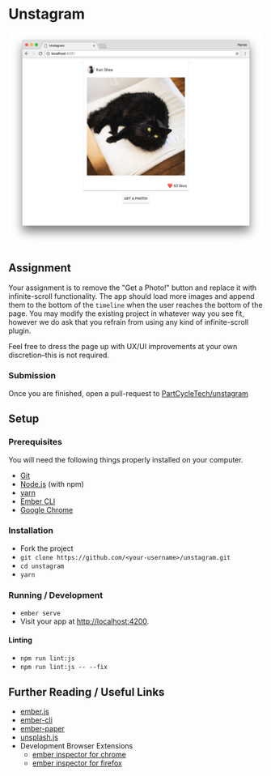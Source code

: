 # Unstagram

![screencap](screencap.png)

## Assignment

Your assignment is to remove the "Get a Photo!" button and replace it with infinite-scroll functionality. The app should load more images and append them to the bottom of the `timeline` when the user reaches the bottom of the page. You may modify the existing project in whatever way you see fit, however we do ask that you refrain from using any kind of infinite-scroll plugin.

Feel free to dress the page up with UX/UI improvements at your own discretion–this is not required.

### Submission
Once you are finished, open a pull-request to [PartCycleTech/unstagram](https://github.com/PartCycleTech/Unstagram/compare)


## Setup

### Prerequisites

You will need the following things properly installed on your computer.

* [Git](https://git-scm.com/)
* [Node.js](https://nodejs.org/) (with npm)
* [yarn](https://yarnpkg.com/en/docs/install)
* [Ember CLI](https://ember-cli.com/)
* [Google Chrome](https://google.com/chrome/)

### Installation

* Fork the project
* `git clone https://github.com/<your-username>/unstagram.git`
* `cd unstagram`
* `yarn`

### Running / Development

* `ember serve`
* Visit your app at [http://localhost:4200](http://localhost:4200).

#### Linting

* `npm run lint:js`
* `npm run lint:js -- --fix`


## Further Reading / Useful Links

* [ember.js](https://emberjs.com/)
* [ember-cli](https://ember-cli.com/)
* [ember-paper](https://miguelcobain.github.io/ember-paper/)
* [unsplash.js](https://github.com/unsplash/unsplash-js)
* Development Browser Extensions
  * [ember inspector for chrome](https://chrome.google.com/webstore/detail/ember-inspector/bmdblncegkenkacieihfhpjfppoconhi)
  * [ember inspector for firefox](https://addons.mozilla.org/en-US/firefox/addon/ember-inspector/)
